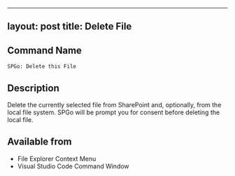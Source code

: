 
---
layout: post
title: Delete File
---

## Command Name
`SPGo: Delete this File`

## Description
Delete the currently selected file from SharePoint and, optionally, from the local file system. SPGo will be prompt you for consent before deleting the local file.

## Available from
* File Explorer Context Menu
* Visual Studio Code Command Window